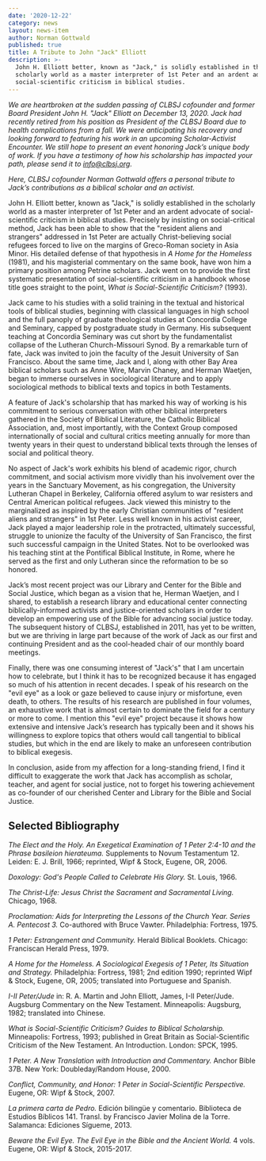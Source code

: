 ```yaml
---
date: '2020-12-22'
category: news
layout: news-item
author: Norman Gottwald
published: true
title: A Tribute to John "Jack" Elliott
description: >-
  John H. Elliott better, known as "Jack," is solidly established in the
  scholarly world as a master interpreter of 1st Peter and an ardent advocate of
  social-scientific criticism in biblical studies.
---
```

_We are heartbroken at the sudden passing of CLBSJ cofounder and former
Board President John H. "Jack" Elliott on December 13, 2020. Jack had
recently retired from his position as President of the CLBSJ Board due
to health complications from a fall. We were anticipating his recovery
and looking forward to featuring his work in an upcoming
Scholar-Activist Encounter. We still hope to present an event honoring
Jack’s unique body of work. If you have a testimony of how his
scholarship has impacted your path, please send it to [info@clbsj.org](mailto:info@clbsj.org)._

_Here, CLBSJ cofounder Norman Gottwald offers a personal tribute to
Jack’s contributions as a biblical scholar and an activist._

John H. Elliott better, known as "Jack," is solidly established in the
scholarly world as a master interpreter of 1st Peter and an ardent
advocate of social-scientific criticism in biblical studies. Precisely
by insisting on social-critical method, Jack has been able to show that
the "resident aliens and strangers" addressed in 1st Peter are actually
Christ-believing social refugees forced to live on the margins of
Greco-Roman society in Asia Minor. His detailed defense of that
hypothesis in _A Home for the Homeless_ (1981), and his magisterial
commentary on the same book, have won him a primary position among
Petrine scholars. Jack went on to provide the first systematic
presentation of social-scientific criticism in a handbook whose title
goes straight to the point, _What is Social-Scientific Criticism?_ (1993).

Jack came to his studies with a solid training in the textual and
historical tools of biblical studies, beginning with classical languages
in high school and the full panoply of graduate theological studies at
Concordia College and Seminary, capped by postgraduate study in Germany.
His subsequent teaching at Concordia Seminary was cut short by the
fundamentalist collapse of the Lutheran Church-Missouri Synod. By a
remarkable turn of fate, Jack was invited to join the faculty of the
Jesuit University of San Francisco. About the same time, Jack and I,
along with other Bay Area biblical scholars such as Anne Wire, Marvin
Chaney, and Herman Waetjen, began to immerse ourselves in sociological
literature and to apply sociological methods to biblical texts and
topics in both Testaments.

A feature of Jack's scholarship that has marked his way of working is
his commitment to serious conversation with other biblical interpreters
gathered in the Society of Biblical Literature, the Catholic Biblical
Association, and, most importantly,  with the Context Group composed
internationally of social and cultural critics meeting annually for more
than twenty years in their quest to understand biblical texts through
the lenses of social and political theory.

No aspect of Jack's work exhibits his blend of academic rigor, church
commitment, and social activism more vividly than his involvement over
the years in the Sanctuary Movement, as his congregation, the University
Lutheran Chapel in Berkeley, California offered asylum to war resisters
and Central American political refugees. Jack viewed this ministry to
the marginalized as inspired by the early Christian communities of
"resident aliens and strangers" in 1st Peter. Less well known in his
activist career, Jack played a major leadership role in the protracted,
ultimately successful, struggle to unionize the faculty of the
University of San Francisco, the first such successful campaign in the
United States. Not to be overlooked was his teaching stint at the
Pontifical Biblical Institute, in Rome, where he served as the first and
only Lutheran since the reformation to be so honored.

Jack’s most recent project was our Library and Center for the Bible and
Social Justice, which began as a vision that he, Herman Waetjen, and I
shared, to establish a research library and educational center
connecting biblically-informed activists and justice-oriented scholars
in order to develop an empowering use of the Bible for advancing social
justice today. The subsequent history of CLBSJ, established in 2011, has
yet to be written, but we are thriving in large part because of the work
of Jack as our first and continuing President and as the cool-headed
chair of our monthly board meetings.

Finally, there was one consuming interest of "Jack's" that I am
uncertain how to celebrate, but I think it has to be recognized because
it has engaged so much of his attention in recent decades. I speak of
his research on the "evil eye" as  a look or gaze believed to cause
injury or misfortune, even death, to others. The results of his research
are published in four volumes, an exhaustive work that is almost certain
to dominate the field for a century or more to come. I mention this
"evil eye" project because it shows how extensive and intensive Jack’s
research has typically been and it shows his willingness to explore
topics that others would call tangential to biblical studies, but which
in the end are likely to make an unforeseen contribution to biblical
exegesis.

In conclusion, aside from my affection for a long-standing friend, I
find it difficult to exaggerate the work that Jack has accomplish as
scholar, teacher, and agent for social justice, not to forget his
towering achievement as co-founder of our cherished Center and Library
for the Bible and Social Justice.

## Selected Bibliography

_The Elect and the Holy. An Exegetical Examination of 1 Peter 2:4-10 and the Phrase basileion hierateuma._ Supplements to Novum Testamentum 12. Leiden: E. J. Brill, 1966; reprinted, Wipf & Stock, Eugene, OR, 2006.

_Doxology: God's People Called to Celebrate His Glory._ St. Louis, 1966.

_The Christ-Life: Jesus Christ the Sacrament and Sacramental Living._ Chicago, 1968.

_Proclamation: Aids for Interpreting the Lessons of the Church Year. Series A. Pentecost 3._
Co-authored with Bruce Vawter.  Philadelphia: Fortress, 1975.

_1 Peter: Estrangement and Community._ Herald Biblical Booklets.
Chicago: Franciscan Herald Press, 1979.

_A Home for the Homeless.  A Sociological Exegesis of 1 Peter, Its  Situation and Strategy._
Philadelphia: Fortress, 1981; 2nd edition 1990; reprinted Wipf & Stock, Eugene, OR, 2005; translated into Portuguese and Spanish.

_I-II Peter/Jude_ in: R. A. Martin and John Elliott, James, I-II Peter/Jude.  Augsburg Commentary
on the New Testament. Minneapolis: Augsburg, 1982; translated into Chinese.

_What is Social-Scientific Criticism? Guides to Biblical Scholarship._ Minneapolis: Fortress, 1993; published in Great Britain as  Social-Scientific Criticism of the New Testament. An Introduction. London: SPCK, 1995.

_1 Peter. A New Translation with Introduction and Commentary._ Anchor Bible 37B. New York: Doubleday/Random House, 2000.

_Conflict, Community, and Honor: 1 Peter in Social-Scientific Perspective._ Eugene, OR: Wipf & Stock, 2007.

_La primera carta de Pedro._ Edición bilingüe y comentario. Biblioteca de Estudios Bíblicos 141. Transl. by Francisco Javier Molina de la Torre. Salamanca: Ediciones Sígueme, 2013.

_Beware the Evil Eye. The Evil Eye in the Bible and the Ancient World._ 4 vols. Eugene, OR: Wipf & Stock, 2015-2017.
